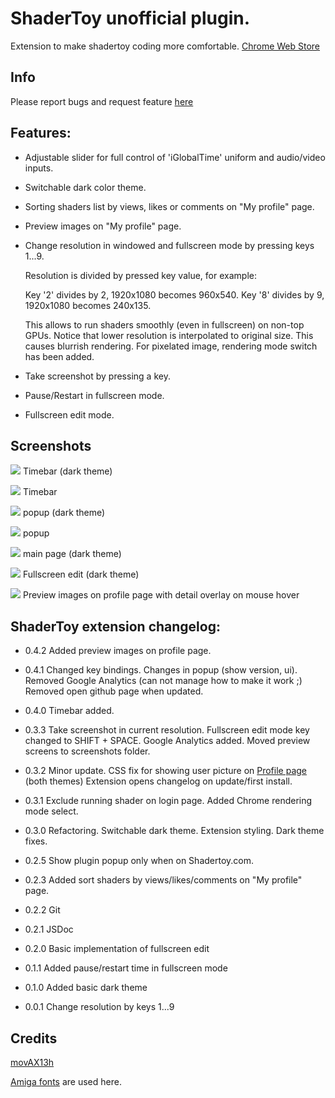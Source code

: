 # ShaderToy unofficial plugin.

Extension to make shadertoy coding more comfortable.
[Chrome Web Store](https://chrome.google.com/webstore/detail/shadertoy-unofficial-plug/ohicbclhdmkhoabobgppffepcopomhgl?hl=pl)

## Info

Please report bugs and request feature [here](https://github.com/patuwwy/ShaderToy-Chrome-Plugin/issues)

## Features:

* Adjustable slider for full control of 'iGlobalTime' uniform and audio/video inputs.

* Switchable dark color theme.

* Sorting shaders list by views, likes or comments on "My profile" page.

* Preview images on "My profile" page.

* Change resolution in windowed and fullscreen mode by pressing keys 1...9.

  Resolution is divided by pressed key value, for example:

  Key '2' divides by 2, 1920x1080 becomes 960x540.
  Key '8' divides by 9, 1920x1080 becomes 240x135.

  This allows to run shaders smoothly (even in fullscreen) on non-top GPUs.
  Notice that lower resolution is interpolated to original size. This causes blurrish rendering. For pixelated image, rendering mode switch has been added.

* Take screenshot by pressing a key.

* Pause/Restart in fullscreen mode.

* Fullscreen edit mode.

## Screenshots

![](./screenshots/timebar.jpg)
Timebar (dark theme)

![](./screenshots/timebar2.jpg)
Timebar

![](./screenshots/screen4dark.jpg)
popup (dark theme)

![](./screenshots/screen4light.jpg)
popup

![](./screenshots/screen1.jpg)
main page (dark theme)

![](./screenshots/screen2.jpg)
Fullscreen edit (dark theme)

![](./screenshots/previews.jpg)
Preview images on profile page with detail overlay on mouse hover

## ShaderToy extension changelog:

* 0.4.2
Added preview images on profile page.

* 0.4.1
Changed key bindings.
Changes in popup (show version, ui).
Removed Google Analytics (can not manage how to make it work ;)
Removed open github page when updated.

* 0.4.0
Timebar added.

* 0.3.3
Take screenshot in current resolution.
Fullscreen edit mode key changed to SHIFT + SPACE.
Google Analytics added.
Moved preview screens to screenshots folder.

* 0.3.2
Minor update.
CSS fix for showing user picture on [Profile page](https://www.shadertoy.com/profile) (both themes)
Extension opens changelog on update/first install.

* 0.3.1
Exclude running shader on login page.
Added Chrome rendering mode select.

* 0.3.0
Refactoring.
Switchable dark theme.
Extension styling.
Dark theme fixes.

* 0.2.5
Show plugin popup only when on Shadertoy.com.

* 0.2.3
Added sort shaders by views/likes/comments on "My profile" page.

* 0.2.2
Git

* 0.2.1
JSDoc

* 0.2.0
Basic implementation of fullscreen edit

* 0.1.1
Added pause/restart time in fullscreen mode

* 0.1.0
Added basic dark theme

* 0.0.1
Change resolution by keys 1...9

## Credits

[movAX13h](http://blog.thrill-project.com/)

[Amiga fonts](https://github.com/rewtnull/amigafonts) are used here.
